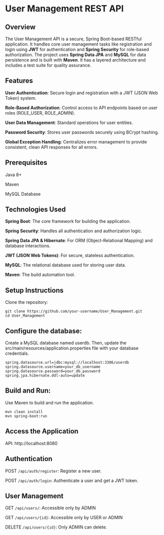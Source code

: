 # User Management REST API

## Overview

The User Management API is a secure, Spring Boot-based RESTful application. It handles core user management tasks like registration and login using **JWT** for authentication and **Spring Security** for role-based authorization. The project uses **Spring Data JPA** and **MySQL** for data persistence and is built with **Maven**. It has a layered architecture and includes a test suite for quality assurance.

## Features
**User Authentication**: Secure login and registration with a JWT (JSON Web Token) system.

**Role-Based Authorization**: Control access to API endpoints based on user roles (ROLE_USER, ROLE_ADMIN).

**User Data Management**: Standard operations for user entities.

**Password Security**: Stores user passwords securely using BCrypt hashing.

**Global Exception Handling**: Centralizes error management to provide consistent, clean API responses for all errors.

## Prerequisites

Java 8+

Maven

MySQL Database

## Technologies Used
**Spring Boot**: The core framework for building the application.

**Spring Security**: Handles all authentication and authorization logic.

**Spring Data JPA & Hibernate**: For ORM (Object-Relational Mapping) and database interactions.

**JWT (JSON Web Tokens)**: For secure, stateless authentication.

**MySQL**: The relational database used for storing user data.

**Maven**: The build automation tool.

## Setup Instructions
Clone the repository:

```
git clone https://github.com/your-username/User_Management.git
cd User_Management
```
## Configure the database:
Create a MySQL database named userdb.
Then, update the src/main/resources/application.properties file with your database credentials.
```
spring.datasource.url=jdbc:mysql://localhost:3306/userdb
spring.datasource.username=your_db_username
spring.datasource.password=your_db_password
spring.jpa.hibernate.ddl-auto=update
```
## Build and Run:
Use Maven to build and run the application.
```
mvn clean install
mvn spring-boot:run
```
## Access the Application
API: http://localhost:8080   

## Authentication
POST `/api/auth/register`:  Register a new user.

POST `/api/auth/login`:  Authenticate a user and get a JWT token.

## User Management
GET `/api/users/`: Accessible only by ADMIN

GET `/api/users/{id}`: Accessible only by USER or ADMIN 

DELETE `/api/users/{id}`: Only ADMIN can delete.

